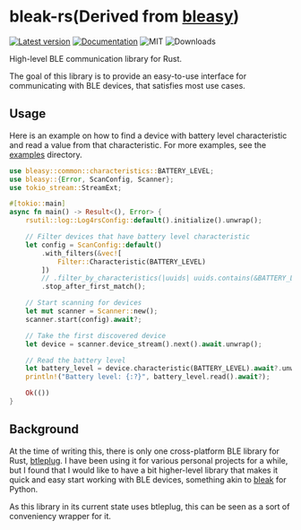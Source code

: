 # bleak-rs(Derived from [bleasy](https://crates.io/crates/bleasy))

[![Latest version](https://img.shields.io/crates/v/bleak-rs.svg)](https://crates.io/crates/bleak-rs)
[![Documentation](https://docs.rs/bleak-rs/badge.svg)](https://docs.rs/bleak-rs)
![MIT](https://img.shields.io/badge/license-MIT-blue.svg)
![Downloads](https://img.shields.io/crates/d/bleak-rs)

High-level BLE communication library for Rust.

The goal of this library is to provide an easy-to-use interface
for communicating with BLE devices, that satisfies most use cases.

## Usage

Here is an example on how to find a device with battery level characteristic and read
a value from that characteristic. For more examples, see the [examples](./examples) directory.
```rust
use bleasy::common::characteristics::BATTERY_LEVEL;
use bleasy::{Error, ScanConfig, Scanner};
use tokio_stream::StreamExt;

#[tokio::main]
async fn main() -> Result<(), Error> {
    rsutil::log::Log4rsConfig::default().initialize().unwrap();

    // Filter devices that have battery level characteristic
    let config = ScanConfig::default()
        .with_filters(&vec![
            Filter::Characteristic(BATTERY_LEVEL)
        ])
        // .filter_by_characteristics(|uuids| uuids.contains(&BATTERY_LEVEL))
        .stop_after_first_match();

    // Start scanning for devices
    let mut scanner = Scanner::new();
    scanner.start(config).await?;

    // Take the first discovered device
    let device = scanner.device_stream().next().await.unwrap();

    // Read the battery level
    let battery_level = device.characteristic(BATTERY_LEVEL).await?.unwrap();
    println!("Battery level: {:?}", battery_level.read().await?);

    Ok(())
}
```

## Background

At the time of writing this, there is only one cross-platform BLE library for Rust, [btleplug](https://github.com/deviceplug/btleplug).
I have been using it for various personal projects for a while, but I found that I would like to have a bit higher-level library that
makes it quick and easy start working with BLE devices, something akin to [bleak](https://github.com/hbldh/bleak) for Python.

As this library in its current state uses btleplug, this can be seen as a sort of conveniency wrapper for it.
